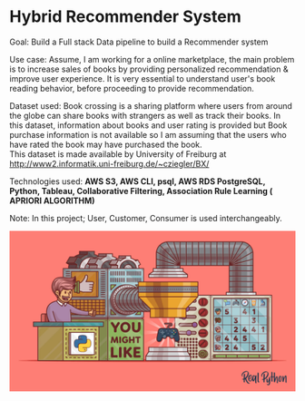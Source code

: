 <h1>Hybrid Recommender System</h1>

Goal: Build a Full stack Data pipeline to build a Recommender system 

Use case: Assume, I am working for a online marketplace, the main problem is to increase sales of books by providing personalized recommendation & improve user experience. It is very essential to understand user's book reading behavior, before proceeding to provide recommendation.

Dataset used: 
Book crossing is a sharing platform where users from around the globe can share books with strangers as well as track their books.
In this dataset, information about books and user rating is provided but Book purchase information is not available so I am assuming that the users who have rated the book may have purchased the book. <br>
This dataset is made available by University of Freiburg at http://www2.informatik.uni-freiburg.de/~cziegler/BX/

Technologies used:
<b> AWS S3, AWS CLI, psql, AWS RDS PostgreSQL, Python, Tableau, Collaborative Filtering, Association Rule Learning ( APRIORI ALGORITHM) </b>

Note: In this project; User, Customer, Consumer is used interchangeably.

<img src="https://github.com/SushmitaJadhav23/Book_Recommendation_System/blob/master/logo.png?raw=true">
